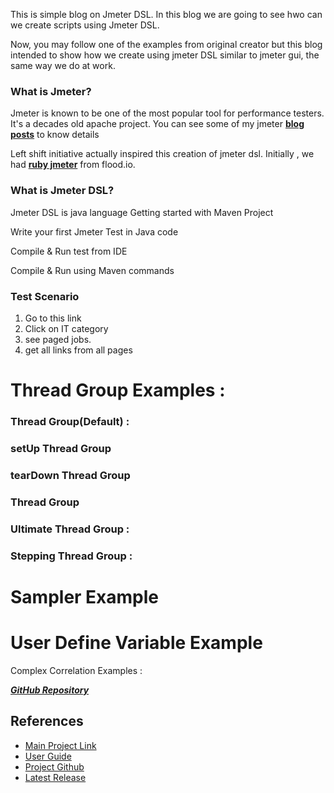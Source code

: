 This is simple blog on Jmeter DSL. In this blog we are going to see hwo can we create scripts using Jmeter DSL. 

Now, you may follow one of the examples from original creator but this blog intended to show how we create using jmeter DSL similar to jmeter gui, the same way we do at work. 


### What is Jmeter? 
Jmeter is known to be one of the most popular tool for performance testers. It's a decades old apache project. You can see some of my jmeter [**blog posts**](https://sarkershantonu.github.io/tag/jmeter-script/) to know details 

Left shift initiative actually inspired this creation of jmeter dsl. Initially , we had [**ruby jmeter**](https://github.com/flood-io/ruby-jmeter) from flood.io. 

### What is Jmeter DSL?
Jmeter DSL is java language 
Getting started with Maven Project

Write your first Jmeter Test in Java code

Compile & Run test from IDE

Compile & Run using Maven commands 

### Test Scenario 
1. Go to this link
2. Click on IT category
3. see paged jobs. 
4. get all links from all pages 

# Thread Group Examples :

### Thread Group(Default) : 

### setUp Thread Group

### tearDown Thread Group 

### Thread Group

### Ultimate Thread Group : 

### Stepping Thread Group : 


# Sampler Example 


# User Define Variable Example 

Complex Correlation Examples : 

 [***GitHub Repository***](https://github.com/sarkershantonu/jmeter-novice-to-advance/tree/master/jmeter-dsl-example)
 
## References
- [Main Project Link](https://abstracta.github.io/jmeter-java-dsl/)
- [User Guide](https://abstracta.github.io/jmeter-java-dsl/guide/)
- [Project Github](https://github.com/abstracta/jmeter-java-dsl)
- [Latest Release](https://github.com/abstracta/jmeter-java-dsl/releases)